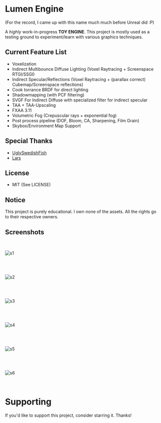 # Lumen Engine

(For the record, I came up with this name much much before Unreal did :P) 

A *highly* work-in-progress **TOY ENGINE**. This project is mostly used as a testing ground to experiment/learn with various graphics techniques. 

## Current Feature List 

- Voxelization
- Indirect Multibounce Diffuse Lighting (Voxel Raytracing + Screenspace RTGI/SSGI) 
- Indirect Specular/Reflections (Voxel Raytracing + (parallax correct) Cubemap/Screenspace reflections)
- Cook torrance BRDF for direct lighting
- Shadowmapping (with PCF filtering)
- SVGF For Indirect Diffuse with specialized filter for indirect specular
- TAA + TAA-Upscaling
- FXAA 3.11
- Volumetric Fog (Crepuscular rays + exponential fog)
- Post process pipeline (DOF, Bloom, CA, Sharpening, Film Grain)
- Skybox/Environment Map Support

## Special Thanks
- [UglySwedishFish](https://github.com/UglySwedishFish)
- [Lars](https://github.com/Ciwiel3/)

## License
- MIT (See LICENSE)

## Notice
This project is purely educational. I own none of the assets. All the rights go to their respective owners.

## Screenshots 

</br>

![s1](https://github.com/swr06/Lumen-Engine/blob/main/Source/Screenshots/1.png)

</br>

</br>

![s2](https://github.com/swr06/Lumen-Engine/blob/main/Source/Screenshots/2.jpg)

</br>

</br>

![s3](https://github.com/swr06/Lumen-Engine/blob/main/Source/Screenshots/3.jpg)

</br>

</br>

![s4](https://github.com/swr06/Lumen-Engine/blob/main/Source/Screenshots/4.png)

</br>

</br>

![s5](https://github.com/swr06/Lumen-Engine/blob/main/Source/Screenshots/5.jpg)

</br>

</br>

![s6](https://github.com/swr06/Lumen-Engine/blob/main/Source/Screenshots/6.jpg)

</br>

# Supporting

If you'd like to support this project, consider starring it. Thanks!
